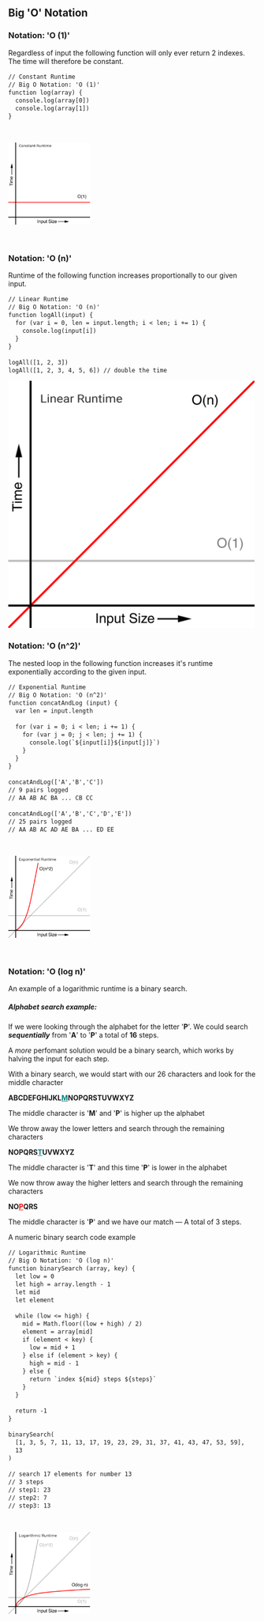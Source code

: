 ## Big 'O' Notation

### Notation: 'O (1)'

Regardless of input the following function will only ever return 2 indexes. The time will therefore be constant.

```
// Constant Runtime
// Big O Notation: 'O (1)'
function log(array) {
  console.log(array[0])
  console.log(array[1])
}
```
<img
  src='../images/constant-runtime.png'
  alt='constant runtime graph'
  style='width: 33%; height: auto; margin: 2rem 0;'
/>

### Notation: 'O (n)'

Runtime of the following function increases proportionally to our given input.

```
// Linear Runtime
// Big O Notation: 'O (n)'
function logAll(input) {
  for (var i = 0, len = input.length; i < len; i += 1) {
    console.log(input[i])
  }
}

logAll([1, 2, 3])
logAll([1, 2, 3, 4, 5, 6]) // double the time
```
<img
  src='../images/linear-runtime.png'
  alt='linear runtime graph'
  width='500'
/>

### Notation: 'O (n^2)'

The nested loop in the following function increases it's runtime exponentially according to the given input.

```
// Exponential Runtime
// Big O Notation: 'O (n^2)'
function concatAndLog (input) {
  var len = input.length

  for (var i = 0; i < len; i += 1) {
    for (var j = 0; j < len; j += 1) {
      console.log(`${input[i]}${input[j]}`)
    }
  }
}

concatAndLog(['A','B','C'])
// 9 pairs logged
// AA AB AC BA ... CB CC

concatAndLog(['A','B','C','D','E'])
// 25 pairs logged
// AA AB AC AD AE BA ... ED EE
```
<img
  src='../images/exponential-runtime.png'
  alt='exponential runtime graph'
  style='width: 33%; height: auto; margin: 2rem 0;'
/>

### Notation: 'O (log n)'

An example of a logarithmic runtime is a binary search.

##### Alphabet search example:

If we were looking through the alphabet for the letter '**P**'. We could search ***sequentially*** from '**A**' to '**P**' a total of **16** steps.

A *more* perfomant solution would be a binary search, which works by halving the input for each step.

With a binary search, we would start with our 26 characters and look for the middle character

**ABCDEFGHIJKL<span style='color: teal; text-decoration: underline'>M</span>NOPQRSTUVWXYZ**

The middle character is '**M**' and '**P**' is higher up the alphabet

We throw away the lower letters and search through the remaining characters

**NOPQRS<span style='color: teal; text-decoration: underline'>T</span>UVWXYZ**

The middle character is '**T**' and this time '**P**' is lower in the alphabet

We now throw away the higher letters and search through the remaining characters

**NO<span style='color: red; text-decoration: underline'>P</span>QRS**

The middle character is '**P**' and we have our match — A total of 3 steps.

A numeric binary search code example

```
// Logarithmic Runtime
// Big O Notation: 'O (log n)'
function binarySearch (array, key) {
  let low = 0
  let high = array.length - 1
  let mid
  let element

  while (low <= high) {
    mid = Math.floor((low + high) / 2)
    element = array[mid]
    if (element < key) {
      low = mid + 1
    } else if (element > key) {
      high = mid - 1
    } else {
      return `index ${mid} steps ${steps}`
    }
  }

  return -1
}

binarySearch(
  [1, 3, 5, 7, 11, 13, 17, 19, 23, 29, 31, 37, 41, 43, 47, 53, 59],
  13
)

// search 17 elements for number 13
// 3 steps
// step1: 23
// step2: 7
// step3: 13

```
<img
  src='../images/logarithmic-runtime.png'
  alt='logarithmic runtime graph'
  style='width: 33%; height: auto; margin: 2rem 0;'
/>
